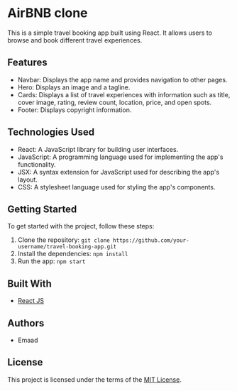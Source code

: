 

# AirBNB clone

This is a simple travel booking app built using React. It allows users to browse and book different travel experiences.

## Features

- Navbar: Displays the app name and provides navigation to other pages.
- Hero: Displays an image and a tagline.
- Cards: Displays a list of travel experiences with information such as title, cover image, rating, review count, location, price, and open spots.
- Footer: Displays copyright information.

## Technologies Used

- React: A JavaScript library for building user interfaces.
- JavaScript: A programming language used for implementing the app's functionality.
- JSX: A syntax extension for JavaScript used for describing the app's layout.
- CSS: A stylesheet language used for styling the app's components.

## Getting Started

To get started with the project, follow these steps:

1. Clone the repository: `git clone https://github.com/your-username/travel-booking-app.git`
2. Install the dependencies: `npm install`
3. Run the app: `npm start`

## Built With

- [React JS](https://reactjs.org/)

## Authors

- Emaad

## License

This project is licensed under the terms of the [MIT License](https://github.com/your-username/travel-booking-app/blob/master/LICENSE).
